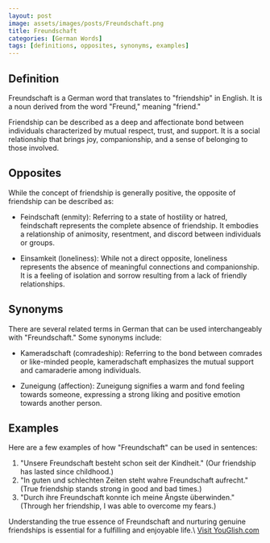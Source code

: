 ```yaml
---
layout: post
image: assets/images/posts/Freundschaft.png
title: Freundschaft
categories: [German Words]
tags: [definitions, opposites, synonyms, examples]
---
```


## Definition

Freundschaft is a German word that translates to "friendship" in English. It is a noun derived from the word "Freund," meaning "friend." 

Friendship can be described as a deep and affectionate bond between individuals characterized by mutual respect, trust, and support. It is a social relationship that brings joy, companionship, and a sense of belonging to those involved. 

## Opposites

While the concept of friendship is generally positive, the opposite of friendship can be described as:

- Feindschaft (enmity): Referring to a state of hostility or hatred, feindschaft represents the complete absence of friendship. It embodies a relationship of animosity, resentment, and discord between individuals or groups.
  
- Einsamkeit (loneliness): While not a direct opposite, loneliness represents the absence of meaningful connections and companionship. It is a feeling of isolation and sorrow resulting from a lack of friendly relationships.

## Synonyms

There are several related terms in German that can be used interchangeably with "Freundschaft." Some synonyms include:

- Kameradschaft (comradeship): Referring to the bond between comrades or like-minded people, kameradschaft emphasizes the mutual support and camaraderie among individuals.

- Zuneigung (affection): Zuneigung signifies a warm and fond feeling towards someone, expressing a strong liking and positive emotion towards another person.

## Examples

Here are a few examples of how "Freundschaft" can be used in sentences:

1. "Unsere Freundschaft besteht schon seit der Kindheit." (Our friendship has lasted since childhood.)
2. "In guten und schlechten Zeiten steht wahre Freundschaft aufrecht." (True friendship stands strong in good and bad times.)
3. "Durch ihre Freundschaft konnte ich meine Ängste überwinden." (Through her friendship, I was able to overcome my fears.)

Understanding the true essence of Freundschaft and nurturing genuine friendships is essential for a fulfilling and enjoyable life.\ <a id="yg-widget-0" class="youglish-widget" data-query="Freundschaft" data-lang="german" data-components="8412" data-auto-start="0" data-bkg-color="theme_light" data-title="How%20to%20pronounce%20Freundschaft%20in%20German"  rel="nofollow" href="https://youglish.com">Visit YouGlish.com</a><script async src="https://youglish.com/public/emb/widget.js" charset="utf-8"></script>
